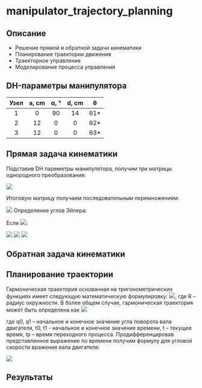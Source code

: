 # manipulator_trajectory_planning
## Описание
- Решение прямой и обратной задачи кинематики
- Планирование траектории движения
- Траекторное управление
- Моделирование процесса управления

## DH-параметры манипулятора
| Узел | a, cm | α, ° | d, cm | θ |
|:----:|:------:|:------------:|:------:|:-------:|
| 1 | 0 | 90 | 14 | θ1* |
| 2 | 12 | 0 | 0 | θ2* |
|3| 12 | 0 | 0 | θ3* |

## Прямая задача кинематики
Подставив DH пареметры манипулятора, получим три матрицы однородного преобразования:  

<img src="https://latex.codecogs.com/gif.latex?T_i=\begin{bmatrix}cos(\theta)&-sin(\theta)cos(\alpha)&sin(\theta)sin(\alpha)&a\cdot\cos(\theta)\\sin(\theta)&cos(\theta)cos(\alpha)&-cos(\theta)sin(\alpha)&a\cdot\sin(\alpha)\\0&sin(\alpha)&cos(\alpha)&d\\0&0&0&1\end{bmatrix}">  

Итоговую матрицу получаем последовательным перемножением:  

<img src="https://latex.codecogs.com/gif.latex?T=T_1\cdot\;T_2\cdot\;T_3=\begin{bmatrix}r_1_1&r_1_2&r_1_3&x\\r_2_1&r_2_2&r_2_3&y\\r_3_1&r_3_2&r_3_3&z\\0&0&0&1\end{bmatrix}">  
Определение углов Эйлера:  

Если <img src="https://latex.codecogs.com/gif.latex?r_3_3\neq\pm\1">:  

<img src="https://latex.codecogs.com/gif.latex?\theta=atan2(\pm\sqrt(1-r_3_3^2),r_3_3)">  

<img src="https://latex.codecogs.com/gif.latex?\phi=atan2(\pm\;r_2_3,\pm\;r_1_3)">  

<img src="https://latex.codecogs.com/gif.latex?\psi=atan2(\pm\;r_3_2,\mp\;r_3_1)">

## Обратная задача кинематики

## Планирование траектории
Гармоническая траектория основанная на тригонометрических функциях имеет
следующую математическую формулировку:
<img src="https://latex.codecogs.com/gif.latex?s(\theta)=R(1−cos(\theta))">, 
где R – радиус окружности.
В более общем случае, гармоническая траектория может быть определена как
<img src="https://latex.codecogs.com/gif.latex?q(t)=\frac{q_1-q_0}{2}(1-cos(\frac{t-t_0}{t_p}))+q_0">  

где q0, q1 – начальное и конечное значение угла поворота вала двигателя, t0, t1 - начальное и
конечное значение времени, t – текущее время, tp – время переходного процесса.
Продифференцировав представленное выражение по времени получим формулу для
угловой скорости вражения вала двигателя:  

<img src="https://latex.codecogs.com/gif.latex?\dot{q}(t)=\frac{\pi(q_1-q_0)}{2t_p}sin(\frac{\pi(t-t_0)}{t_p})">  

## Результаты

